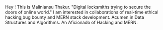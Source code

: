 Hey ! This is Maliniansu Thakur.
"Digital locksmiths trying to secure the doors of online world."
I am interested in collaborations of real-time ethical hacking,bug bounty and MERN stack development.
Acumen in Data Structures and Algorithms.
An Aficionado of Hacking and MERN.
